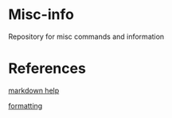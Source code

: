 # Misc-info
Repository for misc commands and information

# References
[markdown help](https://github.com/adam-p/markdown-here/wiki/Markdown-Cheatsheet)

[formatting](https://help.github.com/articles/basic-writing-and-formatting-syntax/)
